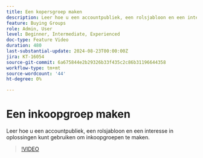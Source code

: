 ```yaml
---
title: Een kopersgroep maken
description: Leer hoe u een accountpubliek, een rolsjabloon en een interesse in oplossingen kunt gebruiken om inkoopgroepen te maken.
feature: Buying Groups
role: Admin, User
level: Beginner, Intermediate, Experienced
doc-type: Feature Video
duration: 480
last-substantial-update: 2024-08-23T00:00:00Z
jira: KT-16054
source-git-commit: 6a675844e2b29326b33f435c2c86b31196644358
workflow-type: tm+mt
source-wordcount: '44'
ht-degree: 0%

---
```



# Een inkoopgroep maken

Leer hoe u een accountpubliek, een rolsjabloon en een interesse in oplossingen kunt gebruiken om inkoopgroepen te maken.

>[!VIDEO](https://video.tv.adobe.com/v/3451767/?learn=on&captions=dut)
